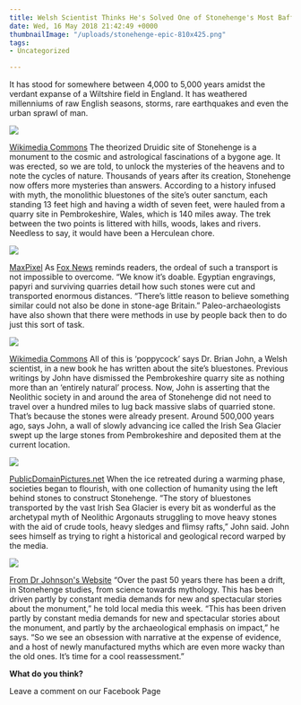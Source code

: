 ```yaml
---
title: Welsh Scientist Thinks He's Solved One of Stonehenge's Most Baffling Mysteries
date: Wed, 16 May 2018 21:42:49 +0000
thumbnailImage: "/uploads/stonehenge-epic-810x425.png"
tags:
- Uncategorized

---
```

It has stood for somewhere between 4,000 to 5,000 years amidst the verdant expanse of a Wiltshire field in England. It has weathered millenniums of raw English seasons, storms, rare earthquakes and even the urban sprawl of man. 

![](http://newsattorneys.staging.wpengine.com/wp-content/uploads/2018/05/stonehenge-epic-1024x538.png) 

[Wikimedia Commons](https://commons.wikimedia.org/wiki/File:Stonehenge-2287980_960_720.jpg) The theorized Druidic site of Stonehenge is a monument to the cosmic and astrological fascinations of a bygone age. It was erected, so we are told, to unlock the mysteries of the heavens and to note the cycles of nature. Thousands of years after its creation, Stonehenge now offers more mysteries than answers. According to a history infused with myth, the monolithic bluestones of the site’s outer sanctum, each standing 13 feet high and having a width of seven feet, were hauled from a quarry site in Pembrokeshire, Wales, which is 140 miles away. The trek between the two points is littered with hills, woods, lakes and rivers.  Needless to say, it would have been a Herculean chore. 

![](http://newsattorneys.staging.wpengine.com/wp-content/uploads/2018/05/stonehenge-maxpixel-1024x768.jpg) 

[MaxPixel](https://www.maxpixel.net/Ancient-Sky-Stonehenge-Circle-2390793) As [Fox News](http://www.foxnews.com/science/2018/05/14/stonehenge-secret-revealed-scientist-suggests-new-theory-about-ancient-site.html) reminds readers, the ordeal of such a transport is not impossible to overcome. “We know it’s doable. Egyptian engravings, papyri and surviving quarries detail how such stones were cut and transported enormous distances. “There’s little reason to believe something similar could not also be done in stone-age Britain.” Paleo-archaeologists have also shown that there were methods in use by people back then to do just this sort of task. 

![](http://newsattorneys.staging.wpengine.com/wp-content/uploads/2018/05/stonehenge-druids-1024x768.png) 

[Wikimedia Commons](https://commons.wikimedia.org/wiki/File:Druids_celebrating_at_Stonehenge_(1).png) All of this is ‘poppycock’ says Dr. Brian John, a Welsh scientist, in a new book he has written about the site’s bluestones. Previous writings by John have dismissed the Pembrokeshire quarry site as nothing more than an ‘entirely natural’ process. Now, John is asserting that the Neolithic society in and around the area of Stonehenge did not need to travel over a hundred miles to lug back massive slabs of quarried stone. That’s because the stones were already present. Around 500,000 years ago, says John, a wall of slowly advancing ice called the Irish Sea Glacier swept up the large stones from Pembrokeshire and deposited them at the current location. 

![](http://newsattorneys.staging.wpengine.com/wp-content/uploads/2018/05/stonehenge-glacier-1024x736.jpg) 

[PublicDomainPictures.net](https://www.publicdomainpictures.net/en/view-image.php?image=15936&picture=tracy-arm-fjord-glacier) When the ice retreated during a warming phase, societies began to flourish, with one collection of humanity using the left behind stones to construct Stonehenge. “The story of bluestones transported by the vast Irish Sea Glacier is every bit as wonderful as the archetypal myth of Neolithic Argonauts struggling to move heavy stones with the aid of crude tools, heavy sledges and flimsy rafts,” John said. John sees himself as trying to right a historical and geological record warped by the media. 

![](http://newsattorneys.staging.wpengine.com/wp-content/uploads/2018/05/brian-johnson-1024x576.jpg) 

[From Dr Johnson's Website](https://brian-mountainman.blogspot.com/) “Over the past 50 years there has been a drift, in Stonehenge studies, from science towards mythology. This has been driven partly by constant media demands for new and spectacular stories about the monument,” he told local media this week. “This has been driven partly by constant media demands for new and spectacular stories about the monument, and partly by the archaeological emphasis on impact,” he says. “So we see an obsession with narrative at the expense of evidence, and a host of newly manufactured myths which are even more wacky than the old ones. It’s time for a cool reassessment.” 

**What do you think?** 

Leave a comment on our Facebook Page